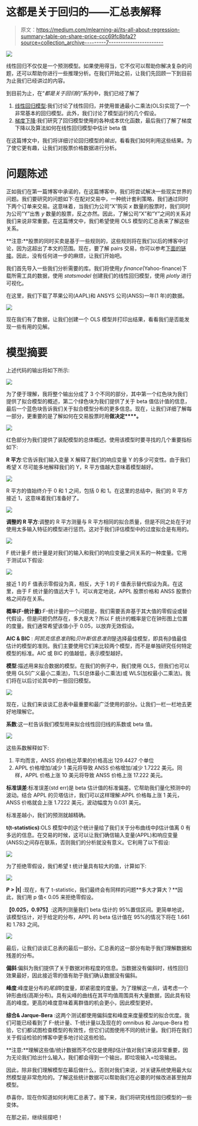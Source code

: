 # 这都是关于回归的——汇总表解释

> 原文：<https://medium.com/mlearning-ai/its-all-about-regression-summary-table-on-share-price-ccc69fc8bfa2?source=collection_archive---------7----------------------->

![](img/a0fadbd7a916bad79a6bf9eb61be1fdd.png)

线性回归不仅仅是一个预测模型。如果使用得当，它不仅可以帮助你解决复杂的问题，还可以帮助你进行一些推理分析。在我们开始之前，让我们先回顾一下到目前为止我们已经讲过的内容。

到目前为止，在“*都是关于回归*的”系列中，我们已经了解了

1.  [线性回归模型](https://vachan15.medium.com/its-all-about-regression-part-1-c002fcaa8a55):我们讨论了线性回归，并使用普通最小二乘法(OLS)实现了一个非常基本的回归模型。此外，我们讨论了模型运行的几个假设。
2.  [梯度下降](/mlearning-ai/its-all-about-regression-gradient-descent-f827de988036):我们研究了回归模型使用的各种成本优化函数，最后我们了解了梯度下降以及算法如何在线性回归模型中估计 beta 值

在这篇博文中，我们将详细讨论回归模型的*输出*，看看我们如何利用这些结果。为了使它更有趣，让我们对股票价格数据进行分析。

# 问题陈述

正如我们在第一篇博客中承诺的，在这篇博客中，我们将尝试解决一些现实世界的问题。我们要研究的问题如下:在配对交易中，一种统计套利策略，我们通过同时下两个订单来交易。这意味着，当我们为公司“X”购买 *x* 数量的股票时，我们同时为公司“Y”出售 *y* 数量的股票，反之亦然。因此，了解公司“X”和“Y”之间的关系对我们来说非常重要。在这篇博文中，我们希望使用 OLS 模型的汇总表来了解这些关系。

**注意:**股票的同时买卖是基于一些规则的，这些规则将在我们以后的博客中讨论，因为这超出了本文的范围。现在，要了解 pairs 交易，你可以参考[下面的链接](https://en.wikipedia.org/wiki/Pairs_trade)。因此，没有任何进一步的麻烦，让我们开始吧。

我们首先导入一些我们分析需要的库。我们将使用*y finance*(Yahoo-finance)下载所需工具的数据，使用 *statsmodel* 创建我们的线性回归模型，使用 *plotly* 进行可视化。

在这里，我们下载了苹果公司(AAPL)和 ANSYS 公司(ANSS)一年(1 年)的数据。

![](img/6dd1778fb8f23806d38c19ef0de92da6.png)

现在我们有了数据，让我们创建一个 OLS 模型并打印出结果，看看我们是否能发现一些有用的见解。

# 模型摘要

上述代码的输出将如下所示:

![](img/3c79fc921110fbcb2b85b2fdee32e297.png)

为了便于理解，我将整个输出分成了 3 个不同的部分，其中第一个红色块为我们提供了拟合模型的概述，第二个绿色块为我们提供了关于 beta 值估计值的信息，最后一个蓝色块告诉我们关于拟合模型分布的更多信息。现在，让我们详细了解每一部分，更重要的是了解如何在交易股票时用**做决定****。**

![](img/144f4cfd140fe801aed90349d0280f1b.png)

红色部分为我们提供了装配模型的总体概述。使用该模型时要寻找的几个重要指标如下:

**R 平方**:它告诉我们输入变量 X 解释了我们的响应变量 Y 的多少可变性。由于我们希望 X 尽可能多地解释我们的 Y，R 平方值越大意味着模型越好。

![](img/5c3a0c6bc59627f7749937ce429414d2.png)

R 平方的值始终介于 0 和 1 之间，包括 0 和 1。在这里的总结中，我们的 R 平方接近 1，这意味着我们准备好了。

![](img/85978f548a89abc3f409bac53c3c4ace.png)

**调整的 R 平方**:调整的 R 平方测量与 R 平方相同的拟合质量，但是不同之处在于对使用太多输入特征的模型进行惩罚。这对于我们评估模型中的过度拟合是有用的。

![](img/e39658976aac804e5c1f39eb192ee089.png)

F 统计量:F 统计量是对我们的输入和我们的响应变量之间关系的一种度量。它用于测试以下假设:

![](img/91f33ea8509a59e809a3558cafbf426c.png)

接近 1 的 F 值表示零假设为真，相反，大于 1 的 F 值表示替代假设为真。在这里，由于 F 统计量的值远大于 1，可以肯定地说，APPL 股票价格和 ANSS 股票价格之间存在关系。

**概率(F-统计量)**:F-统计量的一个问题是，我们需要丢弃基于其大值的零假设或替代假设，但是问题仍然存在，多大是大？所以 F 统计的概率是它在钟形图上位置的度量。我们通常希望该值小于 0.05，以放弃无效假设。

**AIC & BIC** : *阿凯克信息准则*和*贝叶斯信息准则*是选择最佳模型，即具有β值最佳估计的模型的准则。我们主要使用它们来比较两个模型，而不是单独研究任何特定模型的标准。AIC 或 BIC 的值越低，表示模型越好。

**模型**:描述用来拟合数据的模型。在我们的例子中，我们使用 OLS，但我们也可以使用 GLS(广义最小二乘法)，TLS(总体最小二乘法)或 WLS(加权最小二乘法)。我们将在以后讨论其中的一些回归模型。

![](img/3687f5e1fb02cc712693fa796ec7de39.png)

现在，让我们来谈谈汇总表中最重要和最广泛使用的部分。让我们一栏一栏地去更好地理解它。

**系数**:这一栏告诉我们模型用来拟合线性回归线的系数或 beta 值。

![](img/b9c1d5551a9924c7c8fb43e624ea0538.png)

这些系数解释如下:

1.  平均而言，ANSS 的价格比苹果的价格高出 129.4427 个单位
2.  APPL 价格增加/减少 1 美元将导致 ANSS 价格增加/减少 1.7222 美元。同样，APPL 价格上涨 10 美元将导致 ANSS 价格上涨 17.222 美元。

**标准误差**:标准误差(std err)是 beta 估计值的标准偏差。它帮助我们量化预测中的波动。结合 APPL 的贝塔估计，我们可以这样理解:APPL 价格每上涨 1 美元，ANSS 价格就会上涨 1.7222 美元，波动幅度为 0.031 美元。

标准差越小，我们的预测就越精确。

**t(t-statistics)**:OLS 模型中的这个统计量给了我们关于分布曲线中β估计值离 0 有多远的信息。在交易的时候，这可以让我们确信输入变量(APPL)和响应变量(ANSS)之间存在联系，否则我们的分析就没有意义。它利用了以下假设:

![](img/16bbbdc708f1dbb2610b1d638a92c361.png)

为了拒绝零假设，我们希望 t 统计量具有较大的值，计算如下:

![](img/56d45d0b06692b6fc3029bdca9b594f2.png)

**P > |t|** :现在，有了 t-statistic，我们最终会有同样的问题**多大才算大？**因此，我们用 p 值< 0.05 来拒绝零假设。

**【0.025，0.975】**:这两列测量我们 beta 估计的 95%置信区间。更简单地说，该模型估计，对于给定的分布，APPL 的 beta 估计值在 95%的情况下将在 1.661 和 1.783 之间。

![](img/5d08e420670fdd786f17b31cd5fb13ae.png)

最后，让我们谈谈汇总表的最后一部分。汇总表的这一部分有助于我们理解数据和残差的分布。

**偏斜**:偏斜为我们提供了关于数据对称程度的信息。当数据没有偏斜时，线性回归效果最好，因此接近零的值有助于我们确认数据没有偏斜。

**峰度**:峰度是分布的*尾部*的度量，即紧密度的度量。为了理解这一点，请考虑一个钟形曲线(高斯分布)。具有尖峰的曲线在其平均值周围具有大量数据，因此具有较高的峰度。更高的峰度意味着离群值的机会更小，因此模型更好。

**综合& Jarque-Bera** :这两个测试都使用偏斜度和峰度来度量模型的拟合优度。我们可能已经看到了 F-统计量、T-统计量以及现在的 omnibus 和 Jarque-Bera 检验，它们都试图检查模型的有效性，但它们试图使用不同的统计量。我们将在我们关于假设检验的博客中更多地讨论这些检验。

**注意:**理解这些值/统计数据而不仅仅是使用β估计值对我们来说非常重要，因为无论我们给出什么输入，我们都会得到一个输出，即垃圾输入=垃圾输出。

因此，除非我们理解模型在幕后做什么，否则对我们来说，对关键系统使用最大似然模型是非常危险的。了解这些统计数据可以帮助我们在必要的时候改进甚至抛弃模型。

恭喜你，现在你知道如何利用汇总表了。接下来，我们将研究线性回归模型的一些变体。

在那之前，继续摇摆吧！